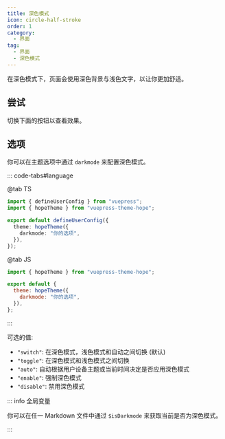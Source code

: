 ```yaml
---
title: 深色模式
icon: circle-half-stroke
order: 1
category:
  - 界面
tag:
  - 界面
  - 深色模式
---
```


在深色模式下，页面会使用深色背景与浅色文字，以让你更加舒适。

<!-- more -->

## 尝试

切换下面的按钮以查看效果。

<AppearanceSwitch />

## 选项

你可以在主题选项中通过 `darkmode` 来配置深色模式。

::: code-tabs#language

@tab TS

```ts {7} title=".vuepress/config.ts"
import { defineUserConfig } from "vuepress";
import { hopeTheme } from "vuepress-theme-hope";

export default defineUserConfig({
  theme: hopeTheme({
    darkmode: "你的选项",
  }),
});
```

@tab JS

```js {7} title=".vuepress/config.js"
import { hopeTheme } from "vuepress-theme-hope";

export default {
  theme: hopeTheme({
    darkmode: "你的选项",
  }),
};
```

:::

可选的值:

- `"switch"`: 在深色模式，浅色模式和自动之间切换 (默认)
- `"toggle"`: 在深色模式和浅色模式之间切换
- `"auto"`: 自动根据用户设备主题或当前时间决定是否应用深色模式
- `"enable"`: 强制深色模式
- `"disable"`: 禁用深色模式

::: info 全局变量

你可以在任一 Markdown 文件中通过 `$isDarkmode` 来获取当前是否为深色模式。

:::

<script setup lang="ts">
import AppearanceSwitch from "@theme-hope/modules/outlook/components/AppearanceSwitch"
</script>
